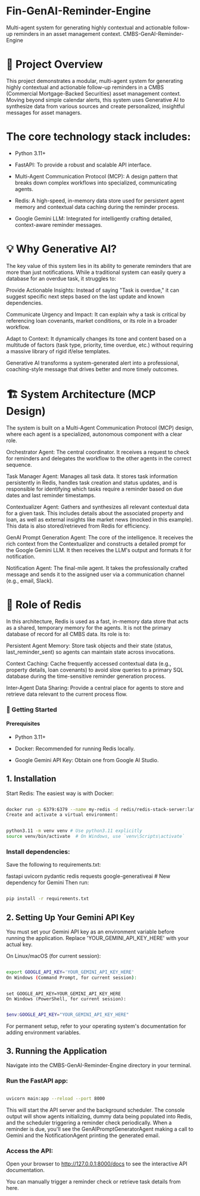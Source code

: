 # Fin-GenAI-Reminder-Engine
Multi-agent system for generating highly contextual and actionable follow-up reminders in an asset management context. 
CMBS-GenAI-Reminder-Engine
# 🚀 Project Overview
This project demonstrates a modular, multi-agent system for generating highly contextual and actionable follow-up reminders in a CMBS (Commercial Mortgage-Backed Securities) asset management context. Moving beyond simple calendar alerts, this system uses Generative AI to synthesize data from various sources and create personalized, insightful messages for asset managers.

# The core technology stack includes:

* Python 3.11+

* FastAPI: To provide a robust and scalable API interface.

* Multi-Agent Communication Protocol (MCP): A design pattern that breaks down complex workflows into specialized, communicating agents.

* Redis: A high-speed, in-memory data store used for persistent agent memory and contextual data caching during the reminder process.

* Google Gemini LLM: Integrated for intelligently crafting detailed, context-aware reminder messages.

# 💡 Why Generative AI?
The key value of this system lies in its ability to generate reminders that are more than just notifications. While a traditional system can easily query a database for an overdue task, it struggles to:

Provide Actionable Insights: Instead of saying "Task is overdue," it can suggest specific next steps based on the last update and known dependencies.

Communicate Urgency and Impact: It can explain why a task is critical by referencing loan covenants, market conditions, or its role in a broader workflow.

Adapt to Context: It dynamically changes its tone and content based on a multitude of factors (task type, priority, time overdue, etc.) without requiring a massive library of rigid if/else templates.

Generative AI transforms a system-generated alert into a professional, coaching-style message that drives better and more timely outcomes.

# 🏗️ System Architecture (MCP Design)
The system is built on a Multi-Agent Communication Protocol (MCP) design, where each agent is a specialized, autonomous component with a clear role.

Orchestrator Agent: The central coordinator. It receives a request to check for reminders and delegates the workflow to the other agents in the correct sequence.

Task Manager Agent: Manages all task data. It stores task information persistently in Redis, handles task creation and status updates, and is responsible for identifying which tasks require a reminder based on due dates and last reminder timestamps.

Contextualizer Agent: Gathers and synthesizes all relevant contextual data for a given task. This includes details about the associated property and loan, as well as external insights like market news (mocked in this example). This data is also stored/retrieved from Redis for efficiency.

GenAI Prompt Generation Agent: The core of the intelligence. It receives the rich context from the Contextualizer and constructs a detailed prompt for the Google Gemini LLM. It then receives the LLM's output and formats it for notification.

Notification Agent: The final-mile agent. It takes the professionally crafted message and sends it to the assigned user via a communication channel (e.g., email, Slack).

# 💾 Role of Redis
In this architecture, Redis is used as a fast, in-memory data store that acts as a shared, temporary memory for the agents. It is not the primary database of record for all CMBS data. Its role is to:

Persistent Agent Memory: Store task objects and their state (status, last_reminder_sent) so agents can maintain state across invocations.

Context Caching: Cache frequently accessed contextual data (e.g., property details, loan covenants) to avoid slow queries to a primary SQL database during the time-sensitive reminder generation process.

Inter-Agent Data Sharing: Provide a central place for agents to store and retrieve data relevant to the current process flow.


### 🚀 Getting Started
#### Prerequisites
* Python 3.11+

* Docker: Recommended for running Redis locally.

* Google Gemini API Key: Obtain one from Google AI Studio.


## 1. Installation
Start Redis: The easiest way is with Docker:

```Bash

docker run -p 6379:6379 --name my-redis -d redis/redis-stack-server:latest
Create and activate a virtual environment:
```
```Bash

python3.11 -m venv venv # Use python3.11 explicitly
source venv/bin/activate  # On Windows, use `venv\Scripts\activate`
```
### Install dependencies:
Save the following to requirements.txt:

fastapi
uvicorn
pydantic
redis
requests
google-generativeai # New dependency for Gemini
Then run:

```Bash

pip install -r requirements.txt
```
## 2. Setting Up Your Gemini API Key
You must set your Gemini API key as an environment variable before running the application. Replace 'YOUR_GEMINI_API_KEY_HERE' with your actual key.

On Linux/macOS (for current session):

```Bash

export GOOGLE_API_KEY='YOUR_GEMINI_API_KEY_HERE'
On Windows (Command Prompt, for current session):
```
```DOS

set GOOGLE_API_KEY=YOUR_GEMINI_API_KEY_HERE
On Windows (PowerShell, for current session):
```
```PowerShell

$env:GOOGLE_API_KEY="YOUR_GEMINI_API_KEY_HERE"
```
For permanent setup, refer to your operating system's documentation for adding environment variables.

## 3. Running the Application
Navigate into the CMBS-GenAI-Reminder-Engine directory in your terminal.

### Run the FastAPI app:

```Bash

uvicorn main:app --reload --port 8000
```
This will start the API server and the background scheduler. The console output will show agents initializing, dummy data being populated into Redis, and the scheduler triggering a reminder check periodically. When a reminder is due, you'll see the GenAIPromptGeneratorAgent making a call to Gemini and the NotificationAgent printing the generated email.

### Access the API:

Open your browser to http://127.0.0.1:8000/docs to see the interactive API documentation.

You can manually trigger a reminder check or retrieve task details from here.

